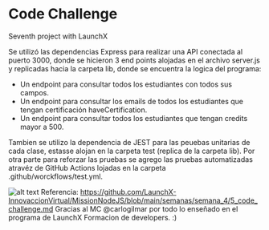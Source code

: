 # Code Challenge

Seventh project with LaunchX

Se utilizó las dependencias Express para realizar una API conectada al puerto 3000, donde se hicieron 3 end points alojadas en el archivo server.js y replicadas hacia la carpeta lib, donde se encuentra la logica del programa:

- Un endpoint para consultar todos los estudiantes con todos sus campos.
- Un endpoint para consultar los emails de todos los estudiantes que tengan certificación haveCertification.
- Un endpoint para consultar todos los estudiantes que tengan credits mayor a 500.

Tambien se utilizo la dependencia de JEST para las peuebas unitarias de cada clase, estasse alojan en la carpeta test (replica de la carpeta lib).
Por otra parte para reforzar las pruebas se agrego las pruebas automatizadas atravéz de GitHub Actions lojadas en la carpeta .github/worckflows/test.yml. 

![alt text](https://user-images.githubusercontent.com/17634377/165870375-fe5a730a-eada-4abe-ac9c-42334e003b18.png)
Referencia: https://github.com/LaunchX-InnovaccionVirtual/MissionNodeJS/blob/main/semanas/semana_4/5_code_challenge.md
Gracias al MC @carlogilmar por todo lo enseñado en el programa de LaunchX Formacion de developers. :)